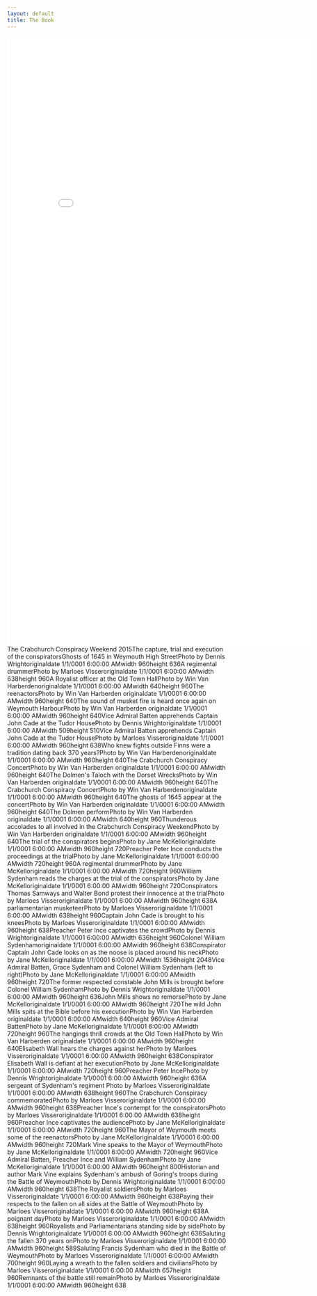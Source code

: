 ```yaml
---
layout: default
title: The Book
---
```


<iframe width="700" height="1400" src="//www.cincopa.com/media-platform/iframe.aspx?fid=A4OAqXcA0-Kx" frameborder="0" allowfullscreen scrolling="yes"></iframe><noscript><span>The Crabchurch Conspiracy Weekend 2015</span><span>The capture, trial and execution of the conspirators</span><span>Ghosts of 1645 in Weymouth High Street</span><span>Photo by Dennis Wright</span><span>originaldate</span><span> 1/1/0001 6:00:00 AM</span><span>width</span><span> 960</span><span>height</span><span> 636</span><span>A regimental drummer</span><span>Photo by Marloes Visser</span><span>originaldate</span><span> 1/1/0001 6:00:00 AM</span><span>width</span><span> 638</span><span>height</span><span> 960</span><span>A Royalist officer at the Old Town Hall</span><span>Photo by Win Van Harberden</span><span>originaldate</span><span> 1/1/0001 6:00:00 AM</span><span>width</span><span> 640</span><span>height</span><span> 960</span><span>The reenactors</span><span>Photo by Win Van Harberden </span><span>originaldate</span><span> 1/1/0001 6:00:00 AM</span><span>width</span><span> 960</span><span>height</span><span> 640</span><span>The sound of musket fire is heard once again on Weymouth Harbour</span><span>Photo by Win Van Harberden </span><span>originaldate</span><span> 1/1/0001 6:00:00 AM</span><span>width</span><span> 960</span><span>height</span><span> 640</span><span>Vice Admiral Batten apprehends Captain John Cade at the Tudor House</span><span>Photo by Dennis Wright</span><span>originaldate</span><span> 1/1/0001 6:00:00 AM</span><span>width</span><span> 509</span><span>height</span><span> 510</span><span>Vice Admiral Batten apprehends Captain John Cade at the Tudor House</span><span>Photo by Marloes Visser</span><span>originaldate</span><span> 1/1/0001 6:00:00 AM</span><span>width</span><span> 960</span><span>height</span><span> 638</span><span>Who knew fights outside Finns were a tradition dating back 370 years?</span><span>Photo by Win Van Harberden</span><span>originaldate</span><span> 1/1/0001 6:00:00 AM</span><span>width</span><span> 960</span><span>height</span><span> 640</span><span>The Crabchurch Conspiracy Concert</span><span>Photo by Win Van Harberden </span><span>originaldate</span><span> 1/1/0001 6:00:00 AM</span><span>width</span><span> 960</span><span>height</span><span> 640</span><span>The Dolmen's Taloch with the Dorset Wrecks</span><span>Photo by Win Van Harberden </span><span>originaldate</span><span> 1/1/0001 6:00:00 AM</span><span>width</span><span> 960</span><span>height</span><span> 640</span><span>The Crabchurch Conspiracy Concert</span><span>Photo by Win Van Harberden</span><span>originaldate</span><span> 1/1/0001 6:00:00 AM</span><span>width</span><span> 960</span><span>height</span><span> 640</span><span>The ghosts of 1645 appear at the concert</span><span>Photo by Win Van Harberden </span><span>originaldate</span><span> 1/1/0001 6:00:00 AM</span><span>width</span><span> 960</span><span>height</span><span> 640</span><span>The Dolmen perform</span><span>Photo by Win Van Harberden </span><span>originaldate</span><span> 1/1/0001 6:00:00 AM</span><span>width</span><span> 640</span><span>height</span><span> 960</span><span>Thunderous accolades to all involved in the Crabchurch Conspiracy Weekend</span><span>Photo by Win Van Harberden </span><span>originaldate</span><span> 1/1/0001 6:00:00 AM</span><span>width</span><span> 960</span><span>height</span><span> 640</span><span>The trial of the conspirators begins</span><span>Photo by Jane McKell</span><span>originaldate</span><span> 1/1/0001 6:00:00 AM</span><span>width</span><span> 960</span><span>height</span><span> 720</span><span>Preacher Peter Ince conducts the proceedings at the trial</span><span>Photo by Jane McKell</span><span>originaldate</span><span> 1/1/0001 6:00:00 AM</span><span>width</span><span> 720</span><span>height</span><span> 960</span><span>A regimental drummer</span><span>Photo by Jane McKell</span><span>originaldate</span><span> 1/1/0001 6:00:00 AM</span><span>width</span><span> 720</span><span>height</span><span> 960</span><span>William Sydenham reads the charges at the trial of the conspirators</span><span>Photo by Jane McKell</span><span>originaldate</span><span> 1/1/0001 6:00:00 AM</span><span>width</span><span> 960</span><span>height</span><span> 720</span><span>Conspirators Thomas Samways and Walter Bond protest their innocence at the trial</span><span>Photo by Marloes Visser</span><span>originaldate</span><span> 1/1/0001 6:00:00 AM</span><span>width</span><span> 960</span><span>height</span><span> 638</span><span>A parliamentarian musketeer</span><span>Photo by Marloes Visser</span><span>originaldate</span><span> 1/1/0001 6:00:00 AM</span><span>width</span><span> 638</span><span>height</span><span> 960</span><span>Captain John Cade is brought to his knees</span><span>Photo by Marloes Visser</span><span>originaldate</span><span> 1/1/0001 6:00:00 AM</span><span>width</span><span> 960</span><span>height</span><span> 638</span><span>Preacher Peter Ince captivates the crowd</span><span>Photo by Dennis Wright</span><span>originaldate</span><span> 1/1/0001 6:00:00 AM</span><span>width</span><span> 636</span><span>height</span><span> 960</span><span>Colonel William Sydenham</span><span>originaldate</span><span> 1/1/0001 6:00:00 AM</span><span>width</span><span> 960</span><span>height</span><span> 638</span><span>Conspirator Captain John Cade looks on as the noose is placed around his neck</span><span>Photo by Jane McKell</span><span>originaldate</span><span> 1/1/0001 6:00:00 AM</span><span>width</span><span> 1536</span><span>height</span><span> 2048</span><span>Vice Admiral Batten, Grace Sydenham and Colonel William Sydenham (left to right)</span><span>Photo by Jane McKell</span><span>originaldate</span><span> 1/1/0001 6:00:00 AM</span><span>width</span><span> 960</span><span>height</span><span> 720</span><span>The former respected constable John Mills is brought before Colonel William Sydenham</span><span>Photo by Dennis Wright</span><span>originaldate</span><span> 1/1/0001 6:00:00 AM</span><span>width</span><span> 960</span><span>height</span><span> 636</span><span>John Mills shows no remorse</span><span>Photo by Jane McKell</span><span>originaldate</span><span> 1/1/0001 6:00:00 AM</span><span>width</span><span> 960</span><span>height</span><span> 720</span><span>The wild John Mills spits at the Bible before his execution</span><span>Photo by Win Van Harberden </span><span>originaldate</span><span> 1/1/0001 6:00:00 AM</span><span>width</span><span> 640</span><span>height</span><span> 960</span><span>Vice Admiral Batten</span><span>Photo by Jane McKell</span><span>originaldate</span><span> 1/1/0001 6:00:00 AM</span><span>width</span><span> 720</span><span>height</span><span> 960</span><span>The hangings thrill crowds at the Old Town Hall</span><span>Photo by Win Van Harberden </span><span>originaldate</span><span> 1/1/0001 6:00:00 AM</span><span>width</span><span> 960</span><span>height</span><span> 640</span><span>Elisabeth Wall hears the charges against her</span><span>Photo by Marloes Visser</span><span>originaldate</span><span> 1/1/0001 6:00:00 AM</span><span>width</span><span> 960</span><span>height</span><span> 638</span><span>Conspirator Elisabeth Wall is defiant at her execution</span><span>Photo by Jane McKell</span><span>originaldate</span><span> 1/1/0001 6:00:00 AM</span><span>width</span><span> 720</span><span>height</span><span> 960</span><span>Preacher Peter Ince</span><span>Photo by Dennis Wright</span><span>originaldate</span><span> 1/1/0001 6:00:00 AM</span><span>width</span><span> 960</span><span>height</span><span> 636</span><span>A sergeant of Sydenham's regiment </span><span>Photo by Marloes Visser</span><span>originaldate</span><span> 1/1/0001 6:00:00 AM</span><span>width</span><span> 638</span><span>height</span><span> 960</span><span>The Crabchurch Conspiracy commemorated</span><span>Photo by Marloes Visser</span><span>originaldate</span><span> 1/1/0001 6:00:00 AM</span><span>width</span><span> 960</span><span>height</span><span> 638</span><span>Preacher Ince's contempt for the conspirators</span><span>Photo by Marloes Visser</span><span>originaldate</span><span> 1/1/0001 6:00:00 AM</span><span>width</span><span> 638</span><span>height</span><span> 960</span><span>Preacher Ince captivates the audience</span><span>Photo by Jane McKell</span><span>originaldate</span><span> 1/1/0001 6:00:00 AM</span><span>width</span><span> 720</span><span>height</span><span> 960</span><span>The Mayor of Weymouth meets some of the reenactors</span><span>Photo by Jane McKell</span><span>originaldate</span><span> 1/1/0001 6:00:00 AM</span><span>width</span><span> 960</span><span>height</span><span> 720</span><span>Mark Vine speaks to the Mayor of Weymouth</span><span>Photo by Jane McKell</span><span>originaldate</span><span> 1/1/0001 6:00:00 AM</span><span>width</span><span> 720</span><span>height</span><span> 960</span><span>Vice Admiral Batten, Preacher Ince and William Sydenham</span><span>Photo by Jane McKell</span><span>originaldate</span><span> 1/1/0001 6:00:00 AM</span><span>width</span><span> 960</span><span>height</span><span> 800</span><span>Historian and author Mark Vine explains Sydenham's ambush of Goring's troops during the Battle of Weymouth</span><span>Photo by Dennis Wright</span><span>originaldate</span><span> 1/1/0001 6:00:00 AM</span><span>width</span><span> 960</span><span>height</span><span> 638</span><span>The Royalist soldiers</span><span>Photo by Marloes Visser</span><span>originaldate</span><span> 1/1/0001 6:00:00 AM</span><span>width</span><span> 960</span><span>height</span><span> 638</span><span>Paying their respects to the fallen on all sides at the Battle of Weymouth</span><span>Photo by Marloes Visser</span><span>originaldate</span><span> 1/1/0001 6:00:00 AM</span><span>width</span><span> 960</span><span>height</span><span> 638</span><span>A poignant day</span><span>Photo by Marloes Visser</span><span>originaldate</span><span> 1/1/0001 6:00:00 AM</span><span>width</span><span> 638</span><span>height</span><span> 960</span><span>Royalists and Parliamentarians standing side by side</span><span>Photo by Dennis Wright</span><span>originaldate</span><span> 1/1/0001 6:00:00 AM</span><span>width</span><span> 960</span><span>height</span><span> 636</span><span>Saluting the fallen 370 years on</span><span>Photo by Marloes Visser</span><span>originaldate</span><span> 1/1/0001 6:00:00 AM</span><span>width</span><span> 960</span><span>height</span><span> 589</span><span>Saluting Francis Sydenham who died in the Battle of Weymouth</span><span>Photo by Marloes Visser</span><span>originaldate</span><span> 1/1/0001 6:00:00 AM</span><span>width</span><span> 700</span><span>height</span><span> 960</span><span>Laying a wreath to the fallen soldiers and civilians</span><span>Photo by Marloes Visser</span><span>originaldate</span><span> 1/1/0001 6:00:00 AM</span><span>width</span><span> 657</span><span>height</span><span> 960</span><span>Remnants of the battle still remain</span><span>Photo by Marloes Visser</span><span>originaldate</span><span> 1/1/0001 6:00:00 AM</span><span>width</span><span> 960</span><span>height</span><span> 638</span></noscript>

